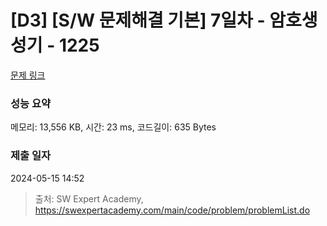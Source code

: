 # [D3] [S/W 문제해결 기본] 7일차 - 암호생성기 - 1225 

[문제 링크](https://swexpertacademy.com/main/code/problem/problemDetail.do?contestProbId=AV14uWl6AF0CFAYD) 

### 성능 요약

메모리: 13,556 KB, 시간: 23 ms, 코드길이: 635 Bytes

### 제출 일자

2024-05-15 14:52



> 출처: SW Expert Academy, https://swexpertacademy.com/main/code/problem/problemList.do